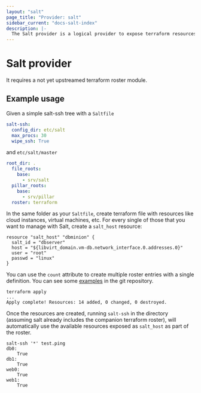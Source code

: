 ```yaml
---
layout: "salt"
page_title: "Provider: salt"
sidebar_current: "docs-salt-index"
description: |-
  The Salt provider is a logical provider to expose terraform resources to salt-ssh using the roster.
---
```


# Salt provider

It requires a not yet upstreamed terraform roster module.

## Example usage

Given a simple salt-ssh tree with a `Saltfile`

```yaml
salt-ssh:
  config_dir: etc/salt
  max_procs: 30
  wipe_ssh: True
```

and `etc/salt/master`

```yaml
root_dir: .
  file_roots:
    base:
      - srv/salt
  pillar_roots:
    base:
      - srv/pillar
  roster: terraform
```

In the same folder as your `Saltfile`, create terraform file with resources like cloud instances, virtual machines, etc. For every single of those that you want to manage with Salt, create a `salt_host` resource:

```hcl
resource "salt_host" "dbminion" {
  salt_id = "dbserver"
  host = "${libvirt_domain.vm-db.network_interface.0.addresses.0}"
  user = "root"
  passwd = "linux"
}
```

You can use the `count` attribute to create multiple roster entries with a single definition. You can see some [examples](https://github.com/dmacvicar/terraform-provider-salt/tree/master/examples) in the git repository.


```console
terraform apply
...
Apply complete! Resources: 14 added, 0 changed, 0 destroyed.
```

Once the resources are created, running `salt-ssh` in the directory (assuming salt already includes the companion terraform roster), will automatically use the available resources exposed as `salt_host` as part of the roster.

```console
salt-ssh '*' test.ping
db0:
    True
db1:
    True
web0:
    True
web1:
    True
```
